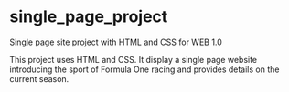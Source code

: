 # single_page_project
Single page site project with HTML and CSS for WEB 1.0

This project uses HTML and CSS. It display a single page website introducing the sport of Formula One racing and provides details on the current season.
